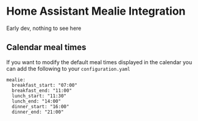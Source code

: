 # Home Assistant Mealie Integration

Early dev, nothing to see here


## Calendar meal times
If you want to modify the default meal times displayed in the calendar you can add the following to your `configuration.yaml`

```
mealie:
  breakfast_start: "07:00"
  breakfast_end: "11:00"
  lunch_start: "11:30"
  lunch_end: "14:00"
  dinner_start: "16:00"
  dinner_end: "21:00"
```
